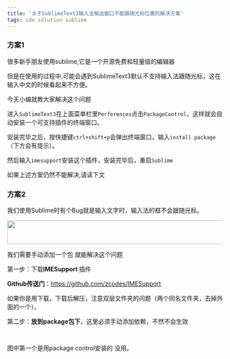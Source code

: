 ```yaml
---
title: '关于SublimeText3输入法候选窗口不能跟随光标位置的解决方案'
tags: ide solution sublime
---
```



### 方案1
很多新手朋友使用sublime,它是一个开源免费和轻量级的编辑器

但是在使用的过程中,可能会遇到SublimeText3默认不支持输入法跟随光标，这在输入中文的时候看起来不方便。

今天小编就教大家解决这个问题


进入`SublimeText3`在上面菜单栏里`Perferences`点击`PackageControl`，这样就会自动安装一个可支持插件的终端窗口。

安装完毕之后，按快捷键`ctrl+shift+p`会弹出终端窗口，输入`install package`（下方会有提示）。

然后输入`imesupport`安装这个插件，安装完毕后，重启`Sublime`

如果上述方案仍然不能解决,请读下文
### 方案2

<div class="htmledit_views" id="content_views">
                                            <p>我们使用Sublime时有个Bug就是输入文字时，输入法的框不会跟随光标。</p>

<p><img alt="" class="has" height="55" src="https://img-blog.csdnimg.cn/20190220142828949.png" width="633"></p>

<p>我们需要手动添加一个包 就能解决这个问题</p>

<p>第一步：下载<strong>IMESupport </strong>插件</p>

<p><strong>Github传送门</strong>：<a href="https://github.com/zcodes/IMESupport" rel="nofollow" data-token="0dce66f1378bbdf8a96f5c646cf34dce">https://github.com/zcodes/IMESupport</a>&nbsp;</p>

<p>如果你是用下载，下载后解压，注意双层文件夹的问题（两个同名文件夹，去掉外面的一个）。</p>

<p>第二步：<strong>放到package包下</strong>，这里必须手动添加依赖，不然不会生效</p>

<p><img alt="" class="has" src="/images/posts/ide/sublime_packagecontrol.png"></p>
<p><img alt="" class="has" src="/images/posts/ide/sublime_packagecontrol2.png"></p>

<p>图中第一个是用package control安装的 没用。</p>                                    </div>
